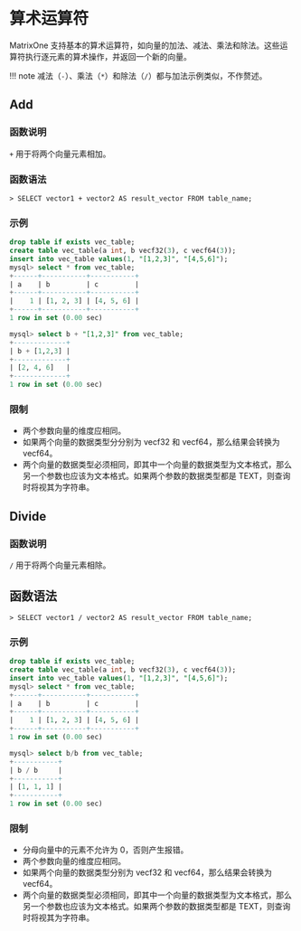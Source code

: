 # 算术运算符

MatrixOne 支持基本的算术运算符，如向量的加法、减法、乘法和除法。这些运算符执行逐元素的算术操作，并返回一个新的向量。

!!! note
    减法（`-`）、乘法（`*`）和除法（`/`）都与加法示例类似，不作赘述。

## Add

### **函数说明**

`+` 用于将两个向量元素相加。

### **函数语法**

```
> SELECT vector1 + vector2 AS result_vector FROM table_name;
```

### **示例**

```sql
drop table if exists vec_table;
create table vec_table(a int, b vecf32(3), c vecf64(3));
insert into vec_table values(1, "[1,2,3]", "[4,5,6]");
mysql> select * from vec_table;
+------+-----------+-----------+
| a    | b         | c         |
+------+-----------+-----------+
|    1 | [1, 2, 3] | [4, 5, 6] |
+------+-----------+-----------+
1 row in set (0.00 sec)

mysql> select b + "[1,2,3]" from vec_table;
+-------------+
| b + [1,2,3] |
+-------------+
| [2, 4, 6]   |
+-------------+
1 row in set (0.00 sec)
```

### **限制**

- 两个参数向量的维度应相同。
- 如果两个向量的数据类型分分别为 vecf32 和 vecf64，那么结果会转换为 vecf64。
- 两个向量的数据类型必须相同，即其中一个向量的数据类型为文本格式，那么另一个参数也应该为文本格式。如果两个参数的数据类型都是 TEXT，则查询时将视其为字符串。

## Divide

### **函数说明**

`/` 用于将两个向量元素相除。

## **函数语法**

```
> SELECT vector1 / vector2 AS result_vector FROM table_name;
```

### **示例**

```sql
drop table if exists vec_table;
create table vec_table(a int, b vecf32(3), c vecf64(3));
insert into vec_table values(1, "[1,2,3]", "[4,5,6]");
mysql> select * from vec_table;
+------+-----------+-----------+
| a    | b         | c         |
+------+-----------+-----------+
|    1 | [1, 2, 3] | [4, 5, 6] |
+------+-----------+-----------+
1 row in set (0.00 sec)

mysql> select b/b from vec_table;
+-----------+
| b / b     |
+-----------+
| [1, 1, 1] |
+-----------+
1 row in set (0.00 sec)
```

### **限制**

- 分母向量中的元素不允许为 0，否则产生报错。
- 两个参数向量的维度应相同。
- 如果两个向量的数据类型分别为 vecf32 和 vecf64，那么结果会转换为 vecf64。
- 两个向量的数据类型必须相同，即其中一个向量的数据类型为文本格式，那么另一个参数也应该为文本格式。如果两个参数的数据类型都是 TEXT，则查询时将视其为字符串。
